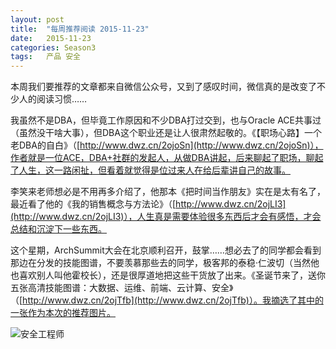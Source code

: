 ```yaml
---
layout: post
title:  "每周推荐阅读 2015-11-23"
date:   2015-11-23
categories: Season3
tags:   产品 安全
---
```


本周我们要推荐的文章都来自微信公众号，又到了感叹时间，微信真的是改变了不少人的阅读习惯……

我虽然不是DBA，但毕竟工作原因和不少DBA打过交到，也与Oracle ACE共事过（虽然没干啥大事），但DBA这个职业还是让人很肃然起敬的。《【职场心路】一个老DBA的自白》（[http://www.dwz.cn/2ojoSn](http://www.dwz.cn/2ojoSn)），作者就是一位ACE，DBA+社群的发起人，从做DBA讲起，后来聊起了职场，聊起了人生，这一路闲扯，但看着就觉得是位过来人在给后辈讲自己的故事。

李笑来老师想必是不用再多介绍了，他那本《把时间当作朋友》实在是太有名了，最近看了他的《我的销售概念与方法论》（[http://www.dwz.cn/2ojLI3](http://www.dwz.cn/2ojLI3)），人生真是需要体验很多东西后才会有感悟，才会总结和沉淀下一些东西。

这个星期，ArchSummit大会在北京顺利召开，鼓掌……想必去了的同学都会看到那边在分发的技能图谱，不要羡慕那些去的同学，极客邦的泰稳·仁波切（当然他也喜欢别人叫他霍校长），还是很厚道地把这些干货放了出来。《圣诞节来了，送你五张高清技能图谱：大数据、运维、前端、云计算、安全》（[http://www.dwz.cn/2ojTfb](http://www.dwz.cn/2ojTfb)）。我摘选了其中的一张作为本次的推荐图片。

![安全工程师](http://7xn7do.com1.z0.glb.clouddn.com/images/security-engineer.jpg-normalized)
